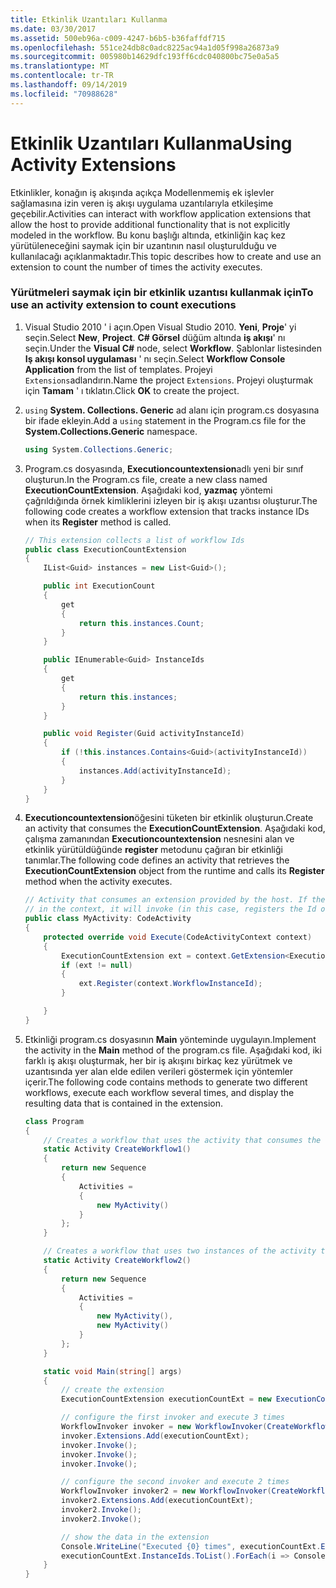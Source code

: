 ```yaml
---
title: Etkinlik Uzantıları Kullanma
ms.date: 03/30/2017
ms.assetid: 500eb96a-c009-4247-b6b5-b36faffdf715
ms.openlocfilehash: 551ce24db8c0adc8225ac94a1d05f998a26873a9
ms.sourcegitcommit: 005980b14629dfc193ff6cdc040800bc75e0a5a5
ms.translationtype: MT
ms.contentlocale: tr-TR
ms.lasthandoff: 09/14/2019
ms.locfileid: "70988628"
---
```

# <a name="using-activity-extensions"></a><span data-ttu-id="e3d76-102">Etkinlik Uzantıları Kullanma</span><span class="sxs-lookup"><span data-stu-id="e3d76-102">Using Activity Extensions</span></span>
<span data-ttu-id="e3d76-103">Etkinlikler, konağın iş akışında açıkça Modellenmemiş ek işlevler sağlamasına izin veren iş akışı uygulama uzantılarıyla etkileşime geçebilir.</span><span class="sxs-lookup"><span data-stu-id="e3d76-103">Activities can interact with workflow application extensions that allow the host to provide additional functionality that is not explicitly modeled in the workflow.</span></span>  <span data-ttu-id="e3d76-104">Bu konu başlığı altında, etkinliğin kaç kez yürütüleneceğini saymak için bir uzantının nasıl oluşturulduğu ve kullanılacağı açıklanmaktadır.</span><span class="sxs-lookup"><span data-stu-id="e3d76-104">This topic describes how to create and use an extension to count the number of times the activity executes.</span></span>

### <a name="to-use-an-activity-extension-to-count-executions"></a><span data-ttu-id="e3d76-105">Yürütmeleri saymak için bir etkinlik uzantısı kullanmak için</span><span class="sxs-lookup"><span data-stu-id="e3d76-105">To use an activity extension to count executions</span></span>

1. <span data-ttu-id="e3d76-106">Visual Studio 2010 ' i açın.</span><span class="sxs-lookup"><span data-stu-id="e3d76-106">Open Visual Studio 2010.</span></span> <span data-ttu-id="e3d76-107">**Yeni**, **Proje**' yi seçin.</span><span class="sxs-lookup"><span data-stu-id="e3d76-107">Select **New**, **Project**.</span></span> <span data-ttu-id="e3d76-108">**C# Görsel** düğüm altında **iş akışı**' nı seçin.</span><span class="sxs-lookup"><span data-stu-id="e3d76-108">Under the **Visual C#** node, select **Workflow**.</span></span>  <span data-ttu-id="e3d76-109">Şablonlar listesinden **Iş akışı konsol uygulaması** ' nı seçin.</span><span class="sxs-lookup"><span data-stu-id="e3d76-109">Select **Workflow Console Application** from the list of templates.</span></span> <span data-ttu-id="e3d76-110">Projeyi `Extensions`adlandırın.</span><span class="sxs-lookup"><span data-stu-id="e3d76-110">Name the project `Extensions`.</span></span> <span data-ttu-id="e3d76-111">Projeyi oluşturmak için **Tamam** ' ı tıklatın.</span><span class="sxs-lookup"><span data-stu-id="e3d76-111">Click **OK** to create the project.</span></span>

2. <span data-ttu-id="e3d76-112">`using` **System. Collections. Generic** ad alanı için program.cs dosyasına bir ifade ekleyin.</span><span class="sxs-lookup"><span data-stu-id="e3d76-112">Add a `using` statement in the Program.cs file for the **System.Collections.Generic** namespace.</span></span>

    ```csharp
    using System.Collections.Generic;
    ```

3. <span data-ttu-id="e3d76-113">Program.cs dosyasında, **Executioncountextension**adlı yeni bir sınıf oluşturun.</span><span class="sxs-lookup"><span data-stu-id="e3d76-113">In the Program.cs file, create a new class named **ExecutionCountExtension**.</span></span> <span data-ttu-id="e3d76-114">Aşağıdaki kod, **yazmaç** yöntemi çağrıldığında örnek kimliklerini izleyen bir iş akışı uzantısı oluşturur.</span><span class="sxs-lookup"><span data-stu-id="e3d76-114">The following code creates a workflow extension that tracks instance IDs when its **Register** method is called.</span></span>

    ```csharp
    // This extension collects a list of workflow Ids
    public class ExecutionCountExtension
    {
        IList<Guid> instances = new List<Guid>();

        public int ExecutionCount
        {
            get
            {
                return this.instances.Count;
            }
        }

        public IEnumerable<Guid> InstanceIds
        {
            get
            {
                return this.instances;
            }
        }

        public void Register(Guid activityInstanceId)
        {
            if (!this.instances.Contains<Guid>(activityInstanceId))
            {
                instances.Add(activityInstanceId);
            }
        }
    }
    ```

4. <span data-ttu-id="e3d76-115">**Executioncountextension**öğesini tüketen bir etkinlik oluşturun.</span><span class="sxs-lookup"><span data-stu-id="e3d76-115">Create an activity that consumes the **ExecutionCountExtension**.</span></span> <span data-ttu-id="e3d76-116">Aşağıdaki kod, çalışma zamanından **Executioncountextension** nesnesini alan ve etkinlik yürütüldüğünde **register** metodunu çağıran bir etkinliği tanımlar.</span><span class="sxs-lookup"><span data-stu-id="e3d76-116">The following code defines an activity that retrieves the **ExecutionCountExtension** object from the runtime and calls its **Register** method when the activity executes.</span></span>

    ```csharp
    // Activity that consumes an extension provided by the host. If the extension is available
    // in the context, it will invoke (in this case, registers the Id of the executing workflow)
    public class MyActivity: CodeActivity
    {
        protected override void Execute(CodeActivityContext context)
        {
            ExecutionCountExtension ext = context.GetExtension<ExecutionCountExtension>();
            if (ext != null)
            {
                ext.Register(context.WorkflowInstanceId);
            }

        }
    }
    ```

5. <span data-ttu-id="e3d76-117">Etkinliği program.cs dosyasının **Main** yönteminde uygulayın.</span><span class="sxs-lookup"><span data-stu-id="e3d76-117">Implement the activity in the **Main** method of the program.cs file.</span></span> <span data-ttu-id="e3d76-118">Aşağıdaki kod, iki farklı iş akışı oluşturmak, her bir iş akışını birkaç kez yürütmek ve uzantısında yer alan elde edilen verileri göstermek için yöntemler içerir.</span><span class="sxs-lookup"><span data-stu-id="e3d76-118">The following code contains methods to generate two different workflows, execute each workflow several times, and display the resulting data that is contained in the extension.</span></span>

    ```csharp
    class Program
    {
        // Creates a workflow that uses the activity that consumes the extension
        static Activity CreateWorkflow1()
        {
            return new Sequence
            {
                Activities =
                {
                    new MyActivity()
                }
            };
        }

        // Creates a workflow that uses two instances of the activity that consumes the extension
        static Activity CreateWorkflow2()
        {
            return new Sequence
            {
                Activities =
                {
                    new MyActivity(),
                    new MyActivity()
                }
            };
        }

        static void Main(string[] args)
        {
            // create the extension
            ExecutionCountExtension executionCountExt = new ExecutionCountExtension();

            // configure the first invoker and execute 3 times
            WorkflowInvoker invoker = new WorkflowInvoker(CreateWorkflow1());
            invoker.Extensions.Add(executionCountExt);
            invoker.Invoke();
            invoker.Invoke();
            invoker.Invoke();

            // configure the second invoker and execute 2 times
            WorkflowInvoker invoker2 = new WorkflowInvoker(CreateWorkflow2());
            invoker2.Extensions.Add(executionCountExt);
            invoker2.Invoke();
            invoker2.Invoke();

            // show the data in the extension
            Console.WriteLine("Executed {0} times", executionCountExt.ExecutionCount);
            executionCountExt.InstanceIds.ToList().ForEach(i => Console.WriteLine("...{0}", i));
        }
    }
    ```
